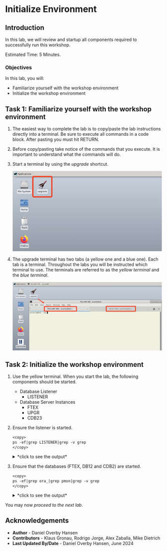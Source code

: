 # Initialize Environment

## Introduction

In this lab, we will review and startup all components required to successfully run this workshop.

Estimated Time: 5 Minutes.

### Objectives

In this lab, you will:

* Familiarize yourself with the workshop environment
* Initialize the workshop environment

## Task 1: Familiarize yourself with the workshop environment

1. The easiest way to complete the lab is to copy/paste the lab instructions directly into a terminal. Be sure to execute all commands in a code block. After pasting you must hit RETURN.

2. Before copy/pasting take notice of the commands that you execute. It is important to understand what the commands will do.

3. Start a terminal by using the *upgrade* shortcut.

    ![Start a terminal](./images/initialize-environment-start-terminal.png " ")

4. The upgrade terminal has two tabs (a yellow one and a blue one). Each tab is a terminal. Throughout the labs you will be instructed which terminal to use. The terminals are referred to as the *yellow terminal* and the *blue terminal*.

    ![The upgrade terminal with two tabs](./images/initialize-environment-upgrade-terminal.png " ")

## Task 2: Initialize the workshop environment

1. Use the yellow terminal. When you start the lab, the following components should be started.

    - Database Listener
        - LISTENER
    - Database Server Instances
        - FTEX
        - UPGR
        - CDB23

3. Ensure the listener is started.

    ```
    <copy>
    ps -ef|grep LISTENER|grep -v grep
    </copy>
    ```

    <details>
    <summary>*click to see the output*</summary>
    ``` text
    $ ps -ef|grep LISTENER|grep -v grep
    oracle    2333     1  0 11:40 ?        00:00:00 /u01/app/oracle/product/19/bin/tnslsnr LISTENER -inherit
    ```
    </details>

4. Ensure that the databases (FTEX, DB12 and CDB2) are started.

    ```
    <copy>
    ps -ef|grep ora_|grep pmon|grep -v grep
    </copy>
    ```

    <details>
    <summary>*click to see the output*</summary>
    ``` text
    $ ps -ef|grep ora_|grep pmon|grep -v grep
    oracle      3851       1  0 20:19 ?        00:00:00 ora_pmon_UPGR
    oracle      5110       1  0 20:19 ?        00:00:00 ora_pmon_FTEX
    oracle      5345       1  0 20:19 ?        00:00:00 ora_pmon_CDB23
    ```
    </details>

You may now *proceed to the next lab*.

## Acknowledgements

* **Author** - Daniel Overby Hansen
* **Contributors** - Klaus Gronau, Rodrigo Jorge, Alex Zaballa, Mike Dietrich
* **Last Updated By/Date** - Daniel Overby Hansen, June 2024
